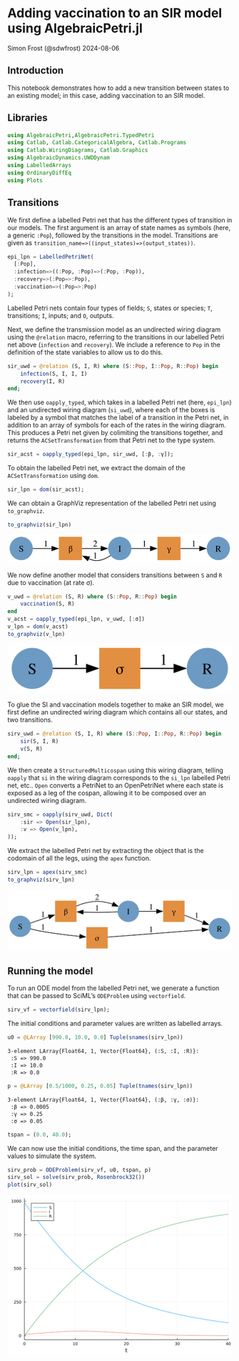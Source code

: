 # Adding vaccination to an SIR model using AlgebraicPetri.jl
Simon Frost (@sdwfrost)
2024-08-06

## Introduction

This notebook demonstrates how to add a new transition between states to
an existing model; in this case, adding vaccination to an SIR model.

## Libraries

``` julia
using AlgebraicPetri,AlgebraicPetri.TypedPetri
using Catlab, Catlab.CategoricalAlgebra, Catlab.Programs
using Catlab.WiringDiagrams, Catlab.Graphics
using AlgebraicDynamics.UWDDynam
using LabelledArrays
using OrdinaryDiffEq
using Plots
```

## Transitions

We first define a labelled Petri net that has the different types of
transition in our models. The first argument is an array of state names
as symbols (here, a generic `:Pop`), followed by the transitions in the
model. Transitions are given as
`transition_name=>((input_states)=>(output_states))`.

``` julia
epi_lpn = LabelledPetriNet(
  [:Pop],
  :infection=>((:Pop, :Pop)=>(:Pop, :Pop)),
  :recovery=>(:Pop=>:Pop),
  :vaccination=>(:Pop=>:Pop)
);
```

Labelled Petri nets contain four types of fields; `S`, states or
species; `T`, transitions; `I`, inputs; and `O`, outputs.

Next, we define the transmission model as an undirected wiring diagram
using the `@relation` macro, referring to the transitions in our
labelled Petri net above (`infection` and `recovery`). We include a
reference to `Pop` in the definition of the state variables to allow us
to do this.

``` julia
sir_uwd = @relation (S, I, R) where (S::Pop, I::Pop, R::Pop) begin
    infection(S, I, I, I)
    recovery(I, R)
end;
```

We then use `oapply_typed`, which takes in a labelled Petri net (here,
`epi_lpn`) and an undirected wiring diagram (`si_uwd`), where each of
the boxes is labeled by a symbol that matches the label of a transition
in the Petri net, in addition to an array of symbols for each of the
rates in the wiring diagram. This produces a Petri net given by
colimiting the transitions together, and returns the
`ACSetTransformation` from that Petri net to the type system.

``` julia
sir_acst = oapply_typed(epi_lpn, sir_uwd, [:β, :γ]);
```

To obtain the labelled Petri net, we extract the domain of the
`ACSetTransformation` using `dom`.

``` julia
sir_lpn = dom(sir_acst);
```

We can obtain a GraphViz representation of the labelled Petri net using
`to_graphviz`.

``` julia
to_graphviz(sir_lpn)
```

![](pn_compose_sirv_files/figure-commonmark/cell-7-output-1.svg)

We now define another model that considers transitions between `S` and
`R` due to vaccination (at rate σ).

``` julia
v_uwd = @relation (S, R) where (S::Pop, R::Pop) begin
    vaccination(S, R)
end
v_acst = oapply_typed(epi_lpn, v_uwd, [:σ])
v_lpn = dom(v_acst)
to_graphviz(v_lpn)
```

![](pn_compose_sirv_files/figure-commonmark/cell-8-output-1.svg)

To glue the SI and vaccination models together to make an SIR model, we
first define an undirected wiring diagram which contains all our states,
and two transitions.

``` julia
sirv_uwd = @relation (S, I, R) where (S::Pop, I::Pop, R::Pop) begin
    sir(S, I, R)
    v(S, R)
end;
```

We then create a `StructuredMulticospan` using this wiring diagram,
telling `oapply` that `si` in the wiring diagram corresponds to the
`si_lpn` labelled Petri net, etc.. `Open` converts a PetriNet to an
OpenPetriNet where each state is exposed as a leg of the cospan,
allowing it to be composed over an undirected wiring diagram.

``` julia
sirv_smc = oapply(sirv_uwd, Dict(
    :sir => Open(sir_lpn),
    :v => Open(v_lpn),
));
```

We extract the labelled Petri net by extracting the object that is the
codomain of all the legs, using the `apex` function.

``` julia
sirv_lpn = apex(sirv_smc)
to_graphviz(sirv_lpn)
```

![](pn_compose_sirv_files/figure-commonmark/cell-11-output-1.svg)

## Running the model

To run an ODE model from the labelled Petri net, we generate a function
that can be passed to SciML’s `ODEProblem` using `vectorfield`.

``` julia
sirv_vf = vectorfield(sirv_lpn);
```

The initial conditions and parameter values are written as labelled
arrays.

``` julia
u0 = @LArray [990.0, 10.0, 0.0] Tuple(snames(sirv_lpn))
```

    3-element LArray{Float64, 1, Vector{Float64}, (:S, :I, :R)}:
     :S => 990.0
     :I => 10.0
     :R => 0.0

``` julia
p = @LArray [0.5/1000, 0.25, 0.05] Tuple(tnames(sirv_lpn))
```

    3-element LArray{Float64, 1, Vector{Float64}, (:β, :γ, :σ)}:
     :β => 0.0005
     :γ => 0.25
     :σ => 0.05

``` julia
tspan = (0.0, 40.0);
```

We can now use the initial conditions, the time span, and the parameter
values to simulate the system.

``` julia
sirv_prob = ODEProblem(sirv_vf, u0, tspan, p)
sirv_sol = solve(sirv_prob, Rosenbrock32())
plot(sirv_sol)
```

![](pn_compose_sirv_files/figure-commonmark/cell-16-output-1.svg)
